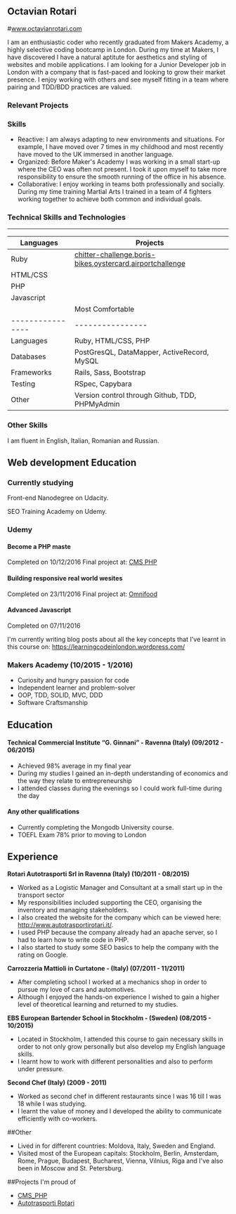 ## Octavian Rotari

#www.octavianrotari.com

I am an enthusiastic coder who recently graduated from Makers Academy, a highly selective coding bootcamp in London. During my time at Makers, I have discovered I have a natural aptitute for aesthetics and styling of websites and mobile applications. I am looking for a Junior Developer job in London with a company that is fast-paced and looking to grow their market presence. I enjoy working with others and see myself fitting in a team where pairing and TDD/BDD practices are valued.

### Relevant Projects


### Skills

 - Reactive: I am always adapting to new environments and situations. For example, I have moved over 7 times in my childhood and most recently have moved to the UK immersed in another language.
 - Organized: Before Maker's Academy I was working in a small start-up where the CEO was often not present. I took it upon myself to take more responsibility to ensure the smooth running of the office in his absence.
 - Collaborative: I enjoy working in teams both professionally and socially. During my time training Martial Arts I trained in a team of 4 fighters working together to achieve both common and individual goals.

### Technical Skills and Technologies
---------------------------------
|Languages|Projects|
|----------------|----------------|
|Ruby|[chitter-challenge](https://github.com/octavianrotari/chitter-challenge),[boris-bikes](https://github.com/octavianrotari/boris_bike),[oystercard](https://github.com/octavianrotari/oystercard),[airportchallenge](https://github.com/octavianrotari/airport_challenge)|
|HTML/CSS|||
|PHP|||
|Javascript|||
| |Most Comfortable|Comfortable|
|----------------|----------------|----------------|-------------------|
|Languages|Ruby, HTML/CSS, PHP|Javascript ||
|Databases|PostGresQL, DataMapper, ActiveRecord, MySQL| Mongodb |
|Frameworks|Rails, Sass, Bootstrap|AngularJs, Ionic, Gulp, Grunt, NodeJs|
|Testing|RSpec, Capybara|Jasmine, Protractor|
|Other|Version control through Github, TDD, PHPMyAdmin|Heroku deployment, Agile methodologies| |

### Other Skills

I am fluent in English, Italian, Romanian and Russian.

## Web development Education

### Currently studying

Front-end Nanodegree on Udacity.

SEO Training Academy on Udemy.

### Udemy

#### Become a PHP maste

Completed on 10/12/2016
Final project at: [CMS PHP](https://github.com/OctavianRotari/cms_php)

#### Building responsive real world wesites

Completed on 23/11/2016
Final project at: [Omnifood](https://github.com/OctavianRotari/Omnifood)

#### Advanced Javascript

Completed on 07/11/2016

I'm currently writing blog posts about all the key concepts that I've learnt in this course on:
https://learningcodeinlondon.wordpress.com/

### Makers Academy (10/2015 - 1/2016)

- Curiosity and hungry passion for code
- Independent learner and problem-solver
- OOP, TDD, SOLID, MVC, DDD
- Software Craftsmanship

## Education

#### Technical Commercial Institute “G. Ginnani” - Ravenna (Italy) (09/2012 - 06/2015)

 - Achieved 98% average in my final year
 - During my studies I gained an in-depth understanding of economics and the way they relate to entrepreneurship
 - I attended classes during the evenings so I could work full-time during the day


#### Any other qualifications

 - Currently completing the Mongodb University course.
 - TOEFL Exam 78% prior to moving to London

## Experience

**Rotari Autotrasporti Srl in Ravenna (Italy) (10/2011 - 08/2015)**

- Worked as a Logistic Manager and Consultant at a small start up in the transport sector
- My responsibilities included supporting the CEO, organising the inventory and managing stakeholders.
- I also created the website for the company which can be viewed here: http://www.autotrasportirotari.it/.
- I used PHP because the company already had an apache server, so I had to learn how to write code in PHP.
- I also started to study some SEO basics to help the company with the rating on Google.

**Carrozzeria Mattioli in Curtatone - (Italy) (07/2011 - 11/2011)**

- After completing school I worked at a mechanics shop in order to pursue my love of cars and automotives.
- Although I enjoyed the hands-on experience I wished to gain a higher level of theoretical learning and returned to my studies.

**EBS European Bartender School in Stockholm - (Sweden) (08/2015 - 10/2015)**

- Located in Stockholm, I attended this course to gain necessary skills in order to not only grow personally but also develop my English language skills.
- I learnt how to work with different personalities and also to perform under pressure.

**Second Chef (Italy) (2009 - 2011)**
- Worked as second chef in different restaurants since I was 16 till I was 18 while I was studying.
- I learnt the value of money and I developed the ability to communicate efficiently with co-workers.

##Other

- Lived in for different countries: Moldova, Italy, Sweden and England.
- Visited most of the European capitals: Stockholm, Berlin, Amsterdam, Rome, Prague, Budapest, Bucharest, Vienna, Vilnius, Riga and I've also been in Moscow and St. Petersburg.

##Projects I'm proud of
- [CMS_PHP](https://github.com/OctavianRotari/cms_php)
- [Autotrasporti Rotari](https://github.com/OctavianRotari/autotrasportiPhp)
